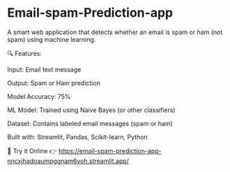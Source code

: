 # Email-spam-Prediction-app
A smart web application that detects whether an email is spam or ham (not spam) using machine learning.

🔍 Features:

Input: Email text message

Output: Spam or Ham prediction

Model Accuracy: 75%

ML Model: Trained using Naive Bayes (or other classifiers)

Dataset: Contains labeled email messages (spam or ham)

Built with: Streamlit, Pandas, Scikit-learn, Python

🚀 Try it Online
👉 https://email-spam-prediction-app-nncxjhadoaumpggnam6voh.streamlit.app/




